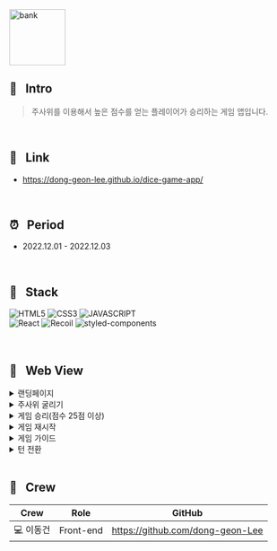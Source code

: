 <img width="100" height="100" alt="bank" src="https://user-images.githubusercontent.com/69576865/208076804-f697165a-c7b1-433f-89a7-832702968b5d.png">

## :mag_right: &nbsp; Intro
> 주사위를 이용해서 높은 점수를 얻는 플레이어가 승리하는 게임 앱입니다.
<br/>

## :link: &nbsp; Link
- https://dong-geon-lee.github.io/dice-game-app/
<br/>  

## :alarm_clock: &nbsp; Period
 - 2022.12.01 - 2022.12.03
<br/>

## :seedling: &nbsp; Stack  
![HTML5](https://img.shields.io/badge/HTML5-E34F26?style=for-the-badge&logo=HTML5&logoColor=fff)
![CSS3](https://img.shields.io/badge/CSS3-1572B6?style=for-the-badge&logo=CSS3&logoColor=fff)
![JAVASCRIPT](https://img.shields.io/badge/JavaScript-343a40?style=for-the-badge&logo=JavaScript&logoColor=F7DF1E)  
![React](https://img.shields.io/badge/React-444444?style=for-the-badge&logo=React)
![Recoil](https://img.shields.io/badge/Recoil-00A4DC?style=for-the-badge&logo=Relay&logoColor=fff)
![styled-components](https://img.shields.io/badge/styled--Components-DB7093?style=for-the-badge&logo=styled-components&logoColor=fff)
<br/>
<br/>
<br/>

## :eyes: &nbsp; Web View
<details>
<summary>랜딩페이지</summary>  
<div markdown="1">
</div>
<img width="600" alt=""
 src="https://user-images.githubusercontent.com/69576865/208078009-32490448-fbd5-4463-b895-6c5062108857.gif">
</details>

<details>
<summary>주사위 굴리기</summary>  
<div markdown="1">
</div>
<img width="600" alt=""
 src="https://user-images.githubusercontent.com/69576865/208078849-524e67df-f707-4c19-8e01-465e6d2d6e25.gif">
</details>

<details>
<summary>게임 승리(점수 25점 이상)</summary>  
<div markdown="1">
</div>
<img width="600" alt=""
 src="https://user-images.githubusercontent.com/69576865/208079982-09e61d8a-3f01-4d8b-a1a1-b5f21b2dba8d.gif">
</details>

<details>
<summary>게임 재시작</summary>  
<div markdown="1">
</div>
<img width="600" alt=""
 src="https://user-images.githubusercontent.com/69576865/208080529-5b5265de-7f98-4f82-824c-e78ef906da3e.gif">
</details>

<details>
<summary>게임 가이드</summary>  
<div markdown="1">
</div>
<img width="600" alt=""
 src="https://user-images.githubusercontent.com/69576865/208081383-55c8bf83-a97a-400a-968e-9e480fe82b55.gif">
</details>

<details>
<summary>턴 전환</summary>  
 <img width="600" alt=""
 src="https://user-images.githubusercontent.com/69576865/208081955-bfac7055-a6d8-4e76-bc0b-2e2a449873f2.gif">
 <div markdown="1">
 </div>
</details>
</br>

## :bust_in_silhouette: &nbsp; Crew
Crew | Role | GitHub
----- | ----- | -----
💻 이동건 | Front-end | https://github.com/dong-geon-Lee
<br/>
